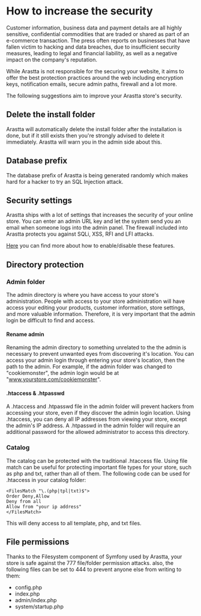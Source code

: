 How to increase the security
============================

Customer information, business data and payment details are all highly sensitive, confidential commodities that are traded or shared as part of an e-commerce transaction. The press often reports on businesses that have fallen victim to hacking and data breaches, due to insufficient security measures, leading to legal and financial liability, as well as a negative impact on the company's reputation.

While Arastta is not responsible for the securing your website, it aims to offer the best protection practices around the web including encryption keys, notification emails, secure admin paths, firewall and a lot more.

The following suggestions aim to improve your Arastta store's security.

Delete the install folder
-------------------------

Arastta will automatically delete the install folder after the installation is done, but if it still exists then you're strongly advised to delete it immediately. Arastta will warn you in the admin side about this.

Database prefix
---------------

The database prefix of Arastta is being generated randomly which makes hard for a hacker to try an SQL Injection attack.

Security settings
-----------------

Arastta ships with a lot of settings that increases the security of your online store. You can enter an admin URL key and let the system send you an email when someone logs into the admin panel. The firewall included into Arastta protects you against SQLi, XSS, RFI and LFI attacks.

[Here](docs/user-manual/system/settings/security) you can find more about how to enable/disable these features.

Directory protection
--------------------

### Admin folder

The admin directory is where you have access to your store's administration. People with access to your store administration will have access your editing your products, customer information, store settings, and more valuable information. Therefore, it is very important that the admin login be difficult to find and access.

#### Rename admin

Renaming the admin directory to something unrelated to the the admin is necessary to prevent unwanted eyes from discovering it's location. You can access your admin login through entering your store's location, then the path to the admin. For example, if the admin folder was changed to "cookiemonster", the admin login would be at "www.yourstore.com/cookiemonster".

#### .htaccess & .htpasswd

A .htaccess and .htpasswd file in the admin folder will prevent hackers from accessing your store, even if they discover the admin login location. Using .htaccess, you can deny all IP addresses from viewing your store, except the admin's IP address. A .htpasswd in the admin folder will require an additional password for the allowed administrator to access this directory.

### Catalog

The catalog can be protected with the traditional .htaccess file. Using file match can be useful for protecting important file types for your store, such as php and txt, rather than all of them. The following code can be used for .htaccess in your catalog folder:

```
<FilesMatch "\.(php|tpl|txt)$">
Order Deny,Allow
Deny from all
Allow from "your ip address"
</FilesMatch>
```

This will deny access to all template, php, and txt files.

File permissions
----------------

Thanks to the Filesystem component of Symfony used by Arastta, your store is safe against the 777 file/folder permission attacks. also, the following files can be set to 444 to prevent anyone else from writing to them:

- config.php
- index.php
- admin/index.php
- system/startup.php
